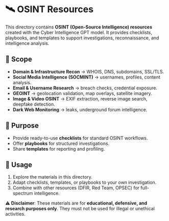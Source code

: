 # 🛰️ OSINT Resources

This directory contains **OSINT (Open-Source Intelligence) resources** created with the Cyber Intelligence GPT model. It provides checklists, playbooks, and templates to support investigations, reconnaissance, and intelligence analysis.

## 📑 Scope

* **Domain & Infrastructure Recon** → WHOIS, DNS, subdomains, SSL/TLS.
* **Social Media Intelligence (SOCMINT)** → usernames, profiles, content analysis.
* **Email & Username Research** → breach checks, credential exposure.
* **GEOINT** → geolocation validation, map overlays, satellite imagery.
* **Image & Video OSINT** → EXIF extraction, reverse image search, deepfake detection.
* **Dark Web Monitoring** → leaks, underground forum intelligence.

## 🎯 Purpose

* Provide ready-to-use **checklists** for standard OSINT workflows.
* Offer **playbooks** for structured investigations.
* Share **templates** for reporting and profiling.
  
## 📌 Usage

1. Explore the materials in this directory.
2. Adapt checklists, templates, or playbooks to your own investigation.
3. Combine with other resources (DFIR, Red Team, OPSEC) for full-spectrum intelligence.

⚠️ **Disclaimer**: These materials are for **educational, defensive, and research purposes only**. They must not be used for illegal or unethical activities.
